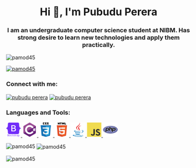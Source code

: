<h1 align="center">Hi 👋, I'm Pubudu Perera</h1>
<h3 align="center">I am an undergraduate computer science student at NIBM. Has strong desire to learn new technologies and apply them practically.</h3>

<p align="left"> <img src="https://komarev.com/ghpvc/?username=pamod45&label=Profile%20views&color=0e75b6&style=flat" alt="pamod45" /> </p>

<p align="left"> <a href="https://github.com/ryo-ma/github-profile-trophy"><img src="https://github-profile-trophy.vercel.app/?username=pamod45" alt="pamod45" /></a> </p>

<h3 align="left">Connect with me:</h3>
<p align="left">
<a href="[https://linkedin.com/in/Pubudu Perera](https://www.linkedin.com/in/pubudu-perera-6b800a309/)" target="blank"><img align="center" src="https://raw.githubusercontent.com/rahuldkjain/github-profile-readme-generator/master/src/images/icons/Social/linked-in-alt.svg" alt="pubudu perera" height="30" width="40" /></a>
<a href="[https://stackoverflow.com/users/pubudu perera](https://stackoverflow.com/users/22750223/pubudu-perera)" target="blank"><img align="center" src="https://raw.githubusercontent.com/rahuldkjain/github-profile-readme-generator/master/src/images/icons/Social/stack-overflow.svg" alt="pubudu perera" height="30" width="40" /></a>
</p>

<h3 align="left">Languages and Tools:</h3>
<p align="left"> <a href="https://getbootstrap.com" target="_blank" rel="noreferrer"> <img src="https://raw.githubusercontent.com/devicons/devicon/master/icons/bootstrap/bootstrap-plain-wordmark.svg" alt="bootstrap" width="40" height="40"/> </a> <a href="https://www.w3schools.com/cs/" target="_blank" rel="noreferrer"> <img src="https://raw.githubusercontent.com/devicons/devicon/master/icons/csharp/csharp-original.svg" alt="csharp" width="40" height="40"/> </a> <a href="https://www.w3schools.com/css/" target="_blank" rel="noreferrer"> <img src="https://raw.githubusercontent.com/devicons/devicon/master/icons/css3/css3-original-wordmark.svg" alt="css3" width="40" height="40"/> </a> <a href="https://www.w3.org/html/" target="_blank" rel="noreferrer"> <img src="https://raw.githubusercontent.com/devicons/devicon/master/icons/html5/html5-original-wordmark.svg" alt="html5" width="40" height="40"/> </a> <a href="https://www.java.com" target="_blank" rel="noreferrer"> <img src="https://raw.githubusercontent.com/devicons/devicon/master/icons/java/java-original.svg" alt="java" width="40" height="40"/> </a> <a href="https://developer.mozilla.org/en-US/docs/Web/JavaScript" target="_blank" rel="noreferrer"> <img src="https://raw.githubusercontent.com/devicons/devicon/master/icons/javascript/javascript-original.svg" alt="javascript" width="40" height="40"/> </a> <a href="https://www.php.net" target="_blank" rel="noreferrer"> <img src="https://raw.githubusercontent.com/devicons/devicon/master/icons/php/php-original.svg" alt="php" width="40" height="40"/> </a> </p>

<p><img align="left" src="https://github-readme-stats.vercel.app/api/top-langs?username=pamod45&show_icons=true&locale=en&layout=compact" alt="pamod45" /></p>

<p>&nbsp;<img align="center" src="https://github-readme-stats.vercel.app/api?username=pamod45&show_icons=true&locale=en" alt="pamod45" /></p>

<p><img align="center" src="https://github-readme-streak-stats.herokuapp.com/?user=pamod45&" alt="pamod45" /></p>
